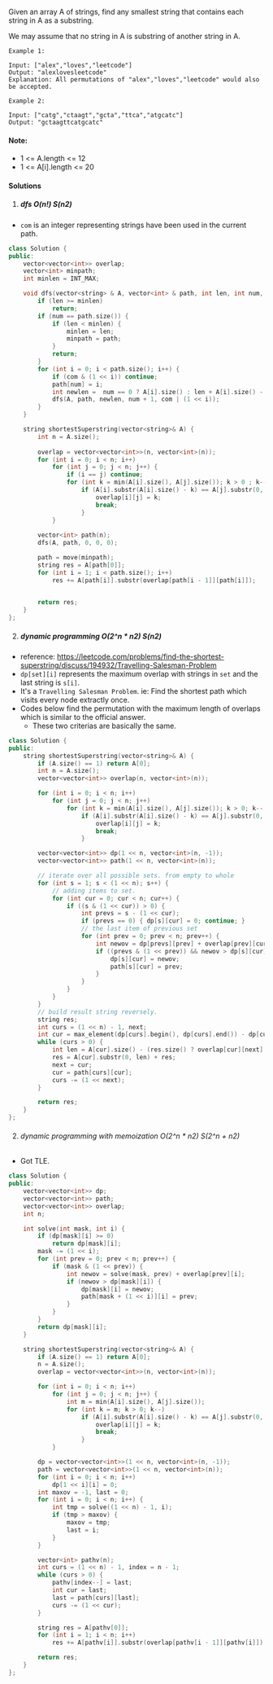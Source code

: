 Given an array A of strings, find any smallest string that contains each string in A as a substring.

We may assume that no string in A is substring of another string in A.
 

```
Example 1:

Input: ["alex","loves","leetcode"]
Output: "alexlovesleetcode"
Explanation: All permutations of "alex","loves","leetcode" would also be accepted.

Example 2:

Input: ["catg","ctaagt","gcta","ttca","atgcatc"]
Output: "gctaagttcatgcatc"
```

 

#### Note:

-    1 <= A.length <= 12
-    1 <= A[i].length <= 20


#### Solutions


1. ##### dfs O(n!) S(n2)

- `com` is an integer representing strings have been used in the current path.

```cpp
class Solution {
public:
    vector<vector<int>> overlap;
    vector<int> minpath;
    int minlen = INT_MAX;

    void dfs(vector<string> & A, vector<int> & path, int len, int num, int com) {
        if (len >= minlen)
            return;
        if (num == path.size()) {
            if (len < minlen) {
                minlen = len;
                minpath = path;
            }
            return;
        }
        for (int i = 0; i < path.size(); i++) {
            if (com & (1 << i)) continue;
            path[num] = i;
            int newlen =  num == 0 ? A[i].size() : len + A[i].size() - overlap[path[num - 1]][i];
            dfs(A, path, newlen, num + 1, com | (1 << i));
        }
    }

    string shortestSuperstring(vector<string>& A) {
        int n = A.size();
        
        overlap = vector<vector<int>>(n, vector<int>(n));
        for (int i = 0; i < n; i++)
            for (int j = 0; j < n; j++) {
                if (i == j) continue;
                for (int k = min(A[i].size(), A[j].size()); k > 0 ; k--)
                    if (A[i].substr(A[i].size() - k) == A[j].substr(0, k)) {
                        overlap[i][j] = k;
                        break;
                    }
            }
        
        vector<int> path(n);
        dfs(A, path, 0, 0, 0);

        path = move(minpath);
        string res = A[path[0]];
        for (int i = 1; i < path.size(); i++)
            res += A[path[i]].substr(overlap[path[i - 1]][path[i]]);
        

        return res;
    }
};
```


2. ##### dynamic programming O(2^n * n2) S(n2)

- reference: https://leetcode.com/problems/find-the-shortest-superstring/discuss/194932/Travelling-Salesman-Problem
- `dp[set][i]` represents the maximum overlap with strings in `set` and the last string is `s[i]`.
- It's a `Travelling Salesman Problem`. ie: Find the shortest path which visits every node extractly once.
- Codes below find the permutation with the maximum length of overlaps which is similar to the official answer.
    - These two criterias are basically the same.

```cpp
class Solution {
public:
    string shortestSuperstring(vector<string>& A) {
        if (A.size() == 1) return A[0];
        int n = A.size();
        vector<vector<int>> overlap(n, vector<int>(n));

        for (int i = 0; i < n; i++)
            for (int j = 0; j < n; j++)
                for (int k = min(A[i].size(), A[j].size()); k > 0; k--)
                    if (A[i].substr(A[i].size() - k) == A[j].substr(0, k)) {
                        overlap[i][j] = k;
                        break;
                    }

        vector<vector<int>> dp(1 << n, vector<int>(n, -1));
        vector<vector<int>> path(1 << n, vector<int>(n));

        // iterate over all possible sets. from empty to whole
        for (int s = 1; s < (1 << n); s++) {
            // adding items to set.
            for (int cur = 0; cur < n; cur++) {
                if ((s & (1 << cur)) > 0) {
                    int prevs = s - (1 << cur);
                    if (prevs == 0) { dp[s][cur] = 0; continue; }
                    // the last item of previous set
                    for (int prev = 0; prev < n; prev++) {
                        int newov = dp[prevs][prev] + overlap[prev][cur];
                        if ((prevs & (1 << prev)) && newov > dp[s][cur]) {
                            dp[s][cur] = newov;
                            path[s][cur] = prev;
                        }
                    }
                }
            }
        }
        // build result string reversely.
        string res;
        int curs = (1 << n) - 1, next;
        int cur = max_element(dp[curs].begin(), dp[curs].end()) - dp[curs].begin();
        while (curs > 0) {
            int len = A[cur].size() - (res.size() ? overlap[cur][next] : 0);
            res = A[cur].substr(0, len) + res;
            next = cur;
            cur = path[curs][cur];
            curs -= (1 << next);
        }

        return res;
    }
};
```


2. ###### dynamic programming with memoization O(2^n * n2) S(2^n + n2)

- Got TLE.

```cpp
class Solution {
public:
    vector<vector<int>> dp;
    vector<vector<int>> path;
    vector<vector<int>> overlap;
    int n;

    int solve(int mask, int i) {
        if (dp[mask][i] >= 0)
            return dp[mask][i];
        mask -= (1 << i);
        for (int prev = 0; prev < n; prev++) {
            if (mask & (1 << prev)) {
                int newov = solve(mask, prev) + overlap[prev][i];
                if (newov > dp[mask][i]) {
                    dp[mask][i] = newov;
                    path[mask + (1 << i)][i] = prev;
                }
            }
        }
        return dp[mask][i];
    }

    string shortestSuperstring(vector<string>& A) {
        if (A.size() == 1) return A[0];
        n = A.size();
        overlap = vector<vector<int>>(n, vector<int>(n));

        for (int i = 0; i < n; i++)
            for (int j = 0; j < n; j++) {
                int m = min(A[i].size(), A[j].size());
                for (int k = m; k > 0; k--)
                    if (A[i].substr(A[i].size() - k) == A[j].substr(0, k)) {
                        overlap[i][j] = k;
                        break;
                    }
            }

        dp = vector<vector<int>>(1 << n, vector<int>(n, -1));
        path = vector<vector<int>>(1 << n, vector<int>(n));
        for (int i = 0; i < n; i++)
            dp[1 << i][i] = 0;
        int maxov = -1, last = 0;
        for (int i = 0; i < n; i++) {
            int tmp = solve((1 << n) - 1, i);
            if (tmp > maxov) {
                maxov = tmp;
                last = i;
            }
        }

        vector<int> pathv(n);
        int curs = (1 << n) - 1, index = n - 1;
        while (curs > 0) {
            pathv[index--] = last;
            int cur = last;
            last = path[curs][last];
            curs -= (1 << cur);
        }

        string res = A[pathv[0]];
        for (int i = 1; i < n; i++)
            res += A[pathv[i]].substr(overlap[pathv[i - 1]][pathv[i]]);

        return res;
    }
};
```